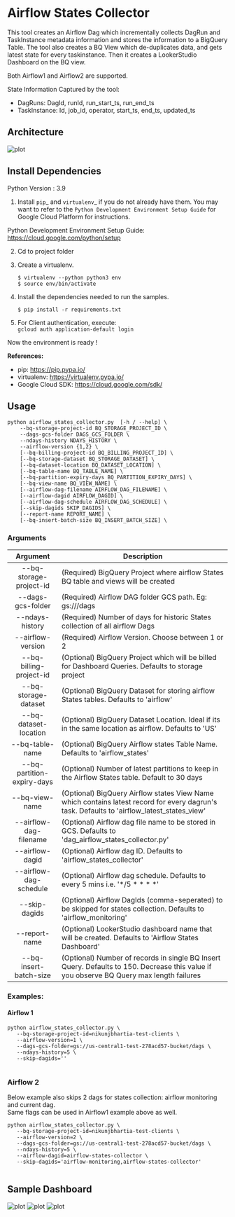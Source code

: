 # Airflow States Collector 
 
This tool creates an Airflow Dag which incrementally collects DagRun and TaskInstance metadata information and stores the information to a BigQuery Table. 
The tool also creates a BQ View which de-duplicates data, and gets latest state for every taskinstance. Then it creates a LookerStudio Dashboard on the BQ view.

Both Airflow1 and Airflow2 are supported.

State Information Captured by the tool:
- DagRuns: DagId, runId, run_start_ts, run_end_ts
- TaskInstance: Id, job_id, operator, start_ts, end_ts, updated_ts

## Architecture  
![plot](resources/readme/images/architecture.png?raw=true)

## Install Dependencies
Python Version : 3.9

1)  Install ```pip```_ and ```virtualenv```_ if you do not already have them.
    You may want to refer to the ```Python Development Environment Setup Guide``` for Google Cloud Platform for instructions.

Python Development Environment Setup Guide:
https://cloud.google.com/python/setup

2) Cd to project folder

3) Create a virtualenv.

    ```
    $ virtualenv --python python3 env
    $ source env/bin/activate
    ```

4) Install the dependencies needed to run the samples.

   `$ pip install -r requirements.txt`

5) For Client authentication, execute:  
`gcloud auth application-default login`

Now the environment is ready !

**References:**   
* pip: https://pip.pypa.io/
* virtualenv: https://virtualenv.pypa.io/
* Google Cloud SDK: https://cloud.google.com/sdk/

## Usage 

```
python airflow_states_collector.py  [-h / --help] \
    --bq-storage-project-id BQ_STORAGE_PROJECT_ID \ 
    --dags-gcs-folder DAGS_GCS_FOLDER \
    --ndays-history NDAYS_HISTORY \
    --airflow-version {1,2} \
    [--bq-billing-project-id BQ_BILLING_PROJECT_ID] \ 
    [--bq-storage-dataset BQ_STORAGE_DATASET] \
    [--bq-dataset-location BQ_DATASET_LOCATION] \ 
    [--bq-table-name BQ_TABLE_NAME] \
    [--bq-partition-expiry-days BQ_PARTITION_EXPIRY_DAYS] \
    [--bq-view-name BQ_VIEW_NAME] \
    [--airflow-dag-filename AIRFLOW_DAG_FILENAME] \
    [--airflow-dagid AIRFLOW_DAGID] \
    [--airflow-dag-schedule AIRFLOW_DAG_SCHEDULE] \ 
    [--skip-dagids SKIP_DAGIDS] \
    [--report-name REPORT_NAME] \
    [--bq-insert-batch-size BQ_INSERT_BATCH_SIZE] \
```

### Arguments

|          Argument           | Description                                                                                                                                 |
|:---------------------------:|---------------------------------------------------------------------------------------------------------------------------------------------|
|   --bq-storage-project-id   | (Required) BigQuery Project where airflow States BQ table and views will be created                                                         |
|      --dags-gcs-folder      | (Required) Airflow DAG folder GCS path. Eg: gs://<bucket-name>/dags                                                                         |
|       --ndays-history       | (Required) Number of days for historic States collection of all airflow Dags                                                                |
|      --airflow-version      | (Required) Airflow Version. Choose between 1 or 2                                                                                           |
|   --bq-billing-project-id   | (Optional) BigQuery Project which will be billed for Dashboard Queries. Defaults to storage project                                         |
|    --bq-storage-dataset     | (Optional) BigQuery Dataset for storing airflow States tables. Defaults to 'airflow'                                                        |
|    --bq-dataset-location    | (Optional) BigQuery Dataset Location. Ideal if its in the same location as airflow. Defaults to 'US'                                        |
|       --bq-table-name       | (Optional) BigQuery Airflow states Table Name. Defaults to 'airflow_states'                                                                 |
| --bq-partition-expiry-days  | (Optional) Number of latest partitions to keep in the Airflow States table. Default to 30 days                                              |
|       --bq-view-name        | (Optional) BigQuery Airflow states View Name which contains latest record for every dagrun's task. Defaults to 'airflow_latest_states_view' |
|   --airflow-dag-filename    | (Optional) Airflow dag file name to be stored in GCS. Defaults to 'dag_airflow_states_collector.py'                                         |
|       --airflow-dagid       | (Optional) Airflow dag ID. Defaults to 'airflow_states_collector'                                                                           |
|   --airflow-dag-schedule    | (Optional) Airflow dag schedule. Defaults to every 5 mins i.e. '*/5 * * * *'                                                                |
|        --skip-dagids        | (Optional) Airflow DagIds (comma-seperated) to be skipped for states collection. Defaults to 'airflow_monitoring'                           |
|        --report-name        | (Optional) LookerStudio dashboard name that will be created. Defaults to 'Airflow States Dashboard'                                         |
|   --bq-insert-batch-size    | (Optional) Number of records in single BQ Insert Query. Defaults to 150. Decrease this value if you observe BQ Query max length failures    |


### Examples: 
#### Airflow 1 
```
python airflow_states_collector.py \
   --bq-storage-project-id=nikunjbhartia-test-clients \
   --airflow-version=1 \
   --dags-gcs-folder=gs://us-central1-test-278acd57-bucket/dags \
   --ndays-history=5 \
   --skip-dagids=''
   
```

### Airflow 2
Below example also skips 2 dags for states collection: airflow monitoring and current dag.   
Same flags can be used in Airflow1 example above as well. 
```
python airflow_states_collector.py \
   --bq-storage-project-id=nikunjbhartia-test-clients \
   --airflow-version=2 \
   --dags-gcs-folder=gs://us-central1-test-278acd57-bucket/dags \
   --ndays-history=5 \
   --airflow-dagid=airflow-states-collector \
   --skip-dagids='airflow-monitoring,airflow-states-collector'
   
```

## Sample Dashboard  
![plot](resources/readme/images/dashboard_ss1.png?raw=true)
![plot](resources/readme/images/dashboard_ss2.png?raw=true)
![plot](resources/readme/images/dashboard_ss3.png?raw=true)